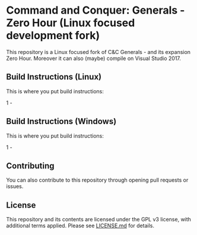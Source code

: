 
# Command and Conquer: Generals - Zero Hour (Linux focused development fork)

This repository is a Linux focused fork of C&C Generals - and its expansion Zero Hour. Moreover it can also (maybe) compile on Visual Studio 2017.

## Build Instructions (Linux)

This is where you put build instructions:

1 - 

## Build Instructions (Windows)

This is where you put build instructions:

1 - 

## Contributing

You can also contribute to this repository through opening pull requests or issues.

## License

This repository and its contents are licensed under the GPL v3 license, with additional terms applied. Please see [LICENSE.md](LICENSE.md) for details.
